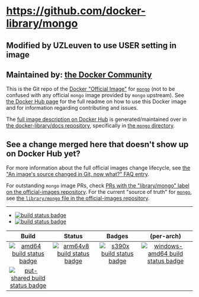 # https://github.com/docker-library/mongo

## Modified by UZLeuven to use USER setting in image

## Maintained by: [the Docker Community](https://github.com/docker-library/mongo)

This is the Git repo of the [Docker "Official Image"](https://github.com/docker-library/official-images#what-are-official-images) for [`mongo`](https://hub.docker.com/_/mongo/) (not to be confused with any official `mongo` image provided by `mongo` upstream). See [the Docker Hub page](https://hub.docker.com/_/mongo/) for the full readme on how to use this Docker image and for information regarding contributing and issues.

The [full image description on Docker Hub](https://hub.docker.com/_/mongo/) is generated/maintained over in [the docker-library/docs repository](https://github.com/docker-library/docs), specifically in [the `mongo` directory](https://github.com/docker-library/docs/tree/master/mongo).

## See a change merged here that doesn't show up on Docker Hub yet?

For more information about the full official images change lifecycle, see [the "An image's source changed in Git, now what?" FAQ entry](https://github.com/docker-library/faq#an-images-source-changed-in-git-now-what).

For outstanding `mongo` image PRs, check [PRs with the "library/mongo" label on the official-images repository](https://github.com/docker-library/official-images/labels/library%2Fmongo). For the current "source of truth" for [`mongo`](https://hub.docker.com/_/mongo/), see [the `library/mongo` file in the official-images repository](https://github.com/docker-library/official-images/blob/master/library/mongo).

---

-	[![build status badge](https://img.shields.io/github/workflow/status/docker-library/mongo/GitHub%20CI/master?label=GitHub%20CI)](https://github.com/docker-library/mongo/actions?query=workflow%3A%22GitHub+CI%22+branch%3Amaster)
-	[![build status badge](https://img.shields.io/jenkins/s/https/doi-janky.infosiftr.net/job/update.sh/job/mongo.svg?label=Automated%20update.sh)](https://doi-janky.infosiftr.net/job/update.sh/job/mongo/)

| Build | Status | Badges | (per-arch) |
|:-:|:-:|:-:|:-:|
| [![amd64 build status badge](https://img.shields.io/jenkins/s/https/doi-janky.infosiftr.net/job/multiarch/job/amd64/job/mongo.svg?label=amd64)](https://doi-janky.infosiftr.net/job/multiarch/job/amd64/job/mongo/) | [![arm64v8 build status badge](https://img.shields.io/jenkins/s/https/doi-janky.infosiftr.net/job/multiarch/job/arm64v8/job/mongo.svg?label=arm64v8)](https://doi-janky.infosiftr.net/job/multiarch/job/arm64v8/job/mongo/) | [![s390x build status badge](https://img.shields.io/jenkins/s/https/doi-janky.infosiftr.net/job/multiarch/job/s390x/job/mongo.svg?label=s390x)](https://doi-janky.infosiftr.net/job/multiarch/job/s390x/job/mongo/) | [![windows-amd64 build status badge](https://img.shields.io/jenkins/s/https/doi-janky.infosiftr.net/job/multiarch/job/windows-amd64/job/mongo.svg?label=windows-amd64)](https://doi-janky.infosiftr.net/job/multiarch/job/windows-amd64/job/mongo/) |
| [![put-shared build status badge](https://img.shields.io/jenkins/s/https/doi-janky.infosiftr.net/job/put-shared/job/light/job/mongo.svg?label=put-shared)](https://doi-janky.infosiftr.net/job/put-shared/job/light/job/mongo/) |

<!-- THIS FILE IS GENERATED BY https://github.com/docker-library/docs/blob/master/generate-repo-stub-readme.sh -->
